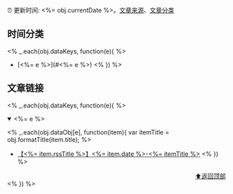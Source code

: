 :alarm_clock: 更新时间: <%= obj.currentDate %>。[文章来源](./README.md)、[文章分类](./TAGS.md)

## 时间分类
<% _.each(obj.dataKeys, function(e){ %>
- [<%= e %>](#<%= e %>) <% }) %>

## 文章链接
<% _.each(obj.dataKeys, function(e){ %>
<details open>
<summary id="<%= e %>">
 <%= e %>
</summary>

<% _.each(obj.dataObj[e], function(item){ var itemTitle = obj.formatTitle(item.title); %>
- [【<%= item.rssTitle %>】<%= item.date %>-<%= itemTitle %>](<%= item.link %>) <% }) %>

<div align="right"><a href="#时间分类">⬆返回顶部</a></div>
</details>
<% }) %>
